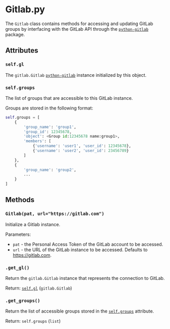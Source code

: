 # Gitlab.py

The `Gitlab` class contains methods for accessing and updating GitLab groups by interfacing with the GitLab API through the [`python-gitlab`](https://python-gitlab.readthedocs.io/en/stable/index.html) package.

## Attributes
### `self.gl`
The `gitlab.Gitlab` [`python-gitlab`](https://python-gitlab.readthedocs.io/en/stable/index.html) instance initialized by this object.

### `self.groups`
The list of groups that are accessible to this GitLab instance.

Groups are stored in the following format:
```py
self.groups = [
    {
        'group_name': 'group1',
        'group_id': 12345678, 
        'object': <Group id:12345678 name:group1>,
        'members': [
            {'username': 'user1', 'user_id': 12345678},
            {'username': 'user2', 'user_id': 23456789}
        ]
    },
    {
        'group_name': 'group2', 
        ...
    }
]
```

## Methods
### `Gitlab(pat, url="https://gitlab.com")`
Initialize a Gitlab instance.

Parameters:
- `pat` - the Personal Access Token of the GitLab account to be accessed.
- `url` - the URL of the GitLab instance to be accessed. Defaults to https://gitlab.com.

### `.get_gl()`
Return the `gitlab.Gitlab` instance that represents the connection to GitLab.

Return: [`self.gl`](#selfgl) (`gitlab.Gitlab`)

### `.get_groups()`
Return the list of accessible groups stored in the [`self.groups`](#selfgroups) attribute.

Return: `self.groups` (`list`)
